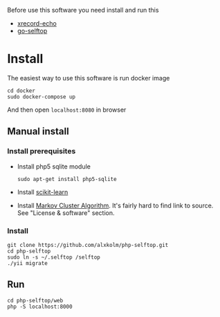 Before use this software you need install and run this   
 
- [xrecord-echo](https://github.com/alxkolm/rust-xrecord-echo)
- [go-selftop](https://github.com/alxkolm/go-selftop)

# Install

The easiest way to use this software is run docker image
    
    cd docker
    sudo docker-compose up
    
And then open ```localhost:8080``` in browser

## Manual install
### Install prerequisites
- Install php5 sqlite module

    `sudo apt-get install php5-sqlite`
    
- Install [scikit-learn](http://scikit-learn.org/stable/install.html)
- Install [Markov Cluster Algorithm](http://micans.org/mcl/). It's fairly hard to find link to source. See "License & software" section.

### Install
    
    git clone https://github.com/alxkolm/php-selftop.git
    cd php-selftop
    sudo ln -s ~/.selftop /selftop
    ./yii migrate
    
## Run

    cd php-selftop/web
    php -S localhost:8000

